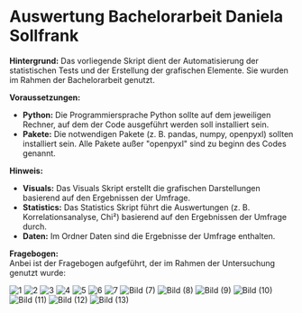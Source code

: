 # Auswertung Bachelorarbeit Daniela Sollfrank

**Hintergrund:**
Das vorliegende Skript dient der Automatisierung der statistischen Tests und der Erstellung der grafischen Elemente. Sie wurden im Rahmen der Bachelorarbeit genutzt. 

**Voraussetzungen:**

*   **Python:** Die Programmiersprache Python sollte auf dem jeweiligen Rechner, auf dem der Code ausgeführt werden soll installiert sein.
*   **Pakete:** Die notwendigen Pakete (z. B. pandas, numpy, openpyxl) sollten installiert sein. Alle Pakete außer "openpyxl" sind zu beginn des Codes genannt.

**Hinweis:**
*   **Visuals:** Das Visuals Skript erstellt die grafischen Darstellungen basierend auf den Ergebnissen der Umfrage.
*   **Statistics:** Das Statistics Skript führt die Auswertungen (z. B. Korrelationsanalyse, Chi²) basierend auf den Ergebnissen der Umfrage durch.
*   **Daten:** Im Ordner Daten sind die Ergebnisse der Umfrage enthalten.

**Fragebogen:**  
Anbei ist der Fragebogen aufgeführt, der im Rahmen der Untersuchung genutzt wurde:

![1](https://github.com/user-attachments/assets/a9c74402-3d86-4a36-97de-211c48b3aa9b)
![2](https://github.com/user-attachments/assets/55efd3b2-5f8b-4d54-8e50-73ed0f0236f6)
![3](https://github.com/user-attachments/assets/ce98a46d-1a1f-4033-8b08-138372e3fb39)
![4](https://github.com/user-attachments/assets/70beeb26-2b82-43d4-8c1d-14e27531fec0)
![5](https://github.com/user-attachments/assets/28efa4e6-74fc-403b-b458-bcb3c704007c)
![6](https://github.com/user-attachments/assets/4f72cb75-996c-4d8f-af38-167e80a23183)
![7](https://github.com/user-attachments/assets/5417bd8e-dbdd-49c0-89c8-984984ab4c10)
![Bild (7)](https://github.com/user-attachments/assets/2451985a-ea69-40ce-b87b-1fd61951844d)
![Bild (8)](https://github.com/user-attachments/assets/31beb739-3adc-4b74-a3ba-c695c4182e05)
![Bild (9)](https://github.com/user-attachments/assets/ad90afb9-8350-41d9-900c-50289b0e0068)
![Bild (10)](https://github.com/user-attachments/assets/16bab0d0-62b8-4c8a-84a4-40084870d510)
![Bild (11)](https://github.com/user-attachments/assets/97fc7a43-34c0-44a1-9504-3f29b6b3ac3d)
![Bild (12)](https://github.com/user-attachments/assets/26723b79-b3d1-477c-b949-1b57bea154b8)
![Bild (13)](https://github.com/user-attachments/assets/4d7df32d-40e5-426c-bd7d-3cbda25a5dab)
